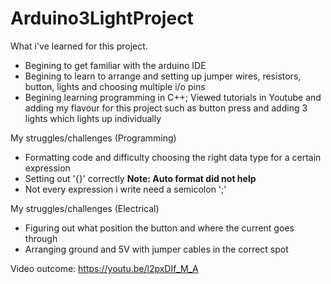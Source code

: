# Arduino3LightProject
What i've learned for this project.
- Begining to get familiar with the arduino IDE
- Begining to learn to arrange and setting up jumper wires, resistors, button, lights and choosing multiple i/o pins
- Begining learning programming in C++; Viewed tutorials in Youtube and adding my flavour for this project such as button press and adding 3 lights which lights up individually

My struggles/challenges (Programming)
- Formatting code and difficulty choosing the right data type for a certain expression
- Setting out '{}' correctly **Note: Auto format did not help**
- Not every expression i write need a semicolon ';'

My struggles/challenges (Electrical)
- Figuring out what position the button and where the current goes through
- Arranging ground and 5V with jumper cables in the correct spot

Video outcome: https://youtu.be/l2pxDIf_M_A
